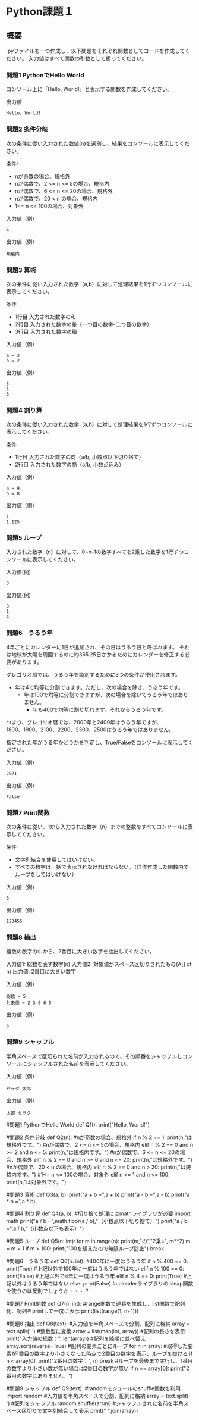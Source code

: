 # Python課題１

## 概要

.pyファイルを一つ作成し、以下問題をそれぞれ関数としてコードを作成してください。
入力値はすべて関数の引数として扱ってください。


### 問題1 PythonでHello World

コンソール上に「Hello, World!」と表示する関数を作成してください。

出力値
```
Hello, World!
```

### 問題2 条件分岐

次の条件に従い入力された数値(n)を選別し、結果をコンソールに表示してください。

条件:
- nが奇数の場合、規格外
- nが偶数で、2 <= n <= 5の場合、規格内
- nが偶数で、6 <= n <= 20の場合、規格外
- nが偶数で、20 < n の場合、規格内
- 1<= n <= 100の場合、対象外

入力値（例）
```
4
```
出力値（例）
```
規格内
```

### 問題3 算術
次の条件に従い入力された数字（a,b）に対して処理結果を1行ずつコンソールに表示してください。

条件
- 1行目 入力された数字の和
- 2行目 入力された数字の差（一つ目の数字-二つ目の数字）
- 3行目 入力された数字の積

入力値（例）
```
a = 3
b = 2
```
出力値（例）
```
5
1
6
```

### 問題4 割り算

次の条件に従い入力された数字（a,b）に対して処理結果を1行ずつコンソールに表示してください。

条件
- 1行目 入力された数字の商（a/b, 小数点以下切り捨て）
- 2行目 入力された数字の商（a/b, 小数点込み）

入力値（例）
```
a = 9
b = 8
```
出力値（例）
```
1
1.125
```
### 問題5 ループ

入力された数字（n）に対して、0~n-1の数字すべてを2乗した数字を1行ずつコンソールに表示してください。

入力値(例)
```
3
```
出力値(例)
```
0
1
4
```

### 問題6　うるう年

4年ごとにカレンダーに1日が追加され、その日はうるう日と呼ばれます。 
それは地球が太陽を周回するのに約365.25日かかるためにカレンダーを修正する必要があります。 

グレゴリオ暦では、うるう年を識別するために3つの条件が使用されます。

- 年は4で均等に分割できます。ただし、次の場合を除き、うるう年です。
    - 年は100で均等に分割できますが、次の場合を除いてうるう年ではありません。
        - 年も400で均等に割り切れます。それからうるう年です。

つまり、グレゴリオ暦では、2000年と2400年はうるう年ですが、\
1800、1900、2100、2200、2300、2500はうるう年ではありません。

指定された年がうる年かどうかを判定し、True/Falseをコンソールに表示してください。

入力値（例）
```
2021
```
出力値（例）
```
False
```

### 問題7 Print関数

次の条件に従い、1から入力された数字（n）までの整数をすべてコンソールに表示してください。

条件
- 文字列結合を使用してはいけない。
- すべての数字は一括で表示されなければならない。（自作作成した関数内でループをしてはいけない）

入力値（例）
```
6
```
出力値（例）
```
123456
```

### 問題8 抽出

複数の数字の中から、2番目に大きい数字を抽出してください。

入力値1: 総数を表す数字(n)
入力値2: 対象値がスペース区切りされたもの(A[] of n)
出力値: 2番目に大きい数字

入力値（例）
```
総数 = 5
対象値 = 2 3 6 6 5
```
出力値（例）　
```
5
```

### 問題9 シャッフル
半角スペースで区切られた名前が入力されるので、その順番をシャッフルしコンソールにシャッフルされた名前を表示してください。

入力値（例）
```
セラク 太郎
```

出力値（例）
```
太郎 セラク
```




#問題1 PythonでHello World
def Q1():
    print("Hello, World!")

#問題2 条件分岐
def Q2(n):
    #nが奇数の場合、規格外
    if n % 2 == 1:
        print(n,"は規格外です。")
    #nが偶数で、2 <= n <= 5の場合、規格内
    elif n % 2 == 0 and n >= 2 and n <= 5:
        print(n,"は規格内です。")
    #nが偶数で、6 <= n <= 20の場合、規格外
    elif n % 2 == 0 and n >= 6 and n <= 20:
        print(n,"は規格外です。")
    #nが偶数で、20 < n の場合、規格内
    elif n % 2 == 0 and n > 20:
        print(n,"は規格内です。")
    #1<= n <= 100の場合、対象外
    elif n >= 1 and n <= 100:
        print(n,"は対象外です。")

#問題3 算術
def Q3(a, b):
    print("a + b =",a + b)
    print("a - b =",a - b)
    print("a * b =",a * b)

#問題4 割り算
def Q4(a, b):
    #切り捨て処理にはmathライブラリが必要
    import math
    print("a / b =",math.floor(a / b),"（小数点以下切り捨て）")
    print("a / b =",a / b,"（小数点以下も表示）")

#問題5 ループ
def Q5(n: int):
    for m in range(n):
        print(m,"の","2乗=", m**2)
        m = m + 1
        if m > 100:
            print("100を超えたので無限ループ防止")
            break

#問題6　うるう年
def Q6(n: int):
    #400年に一度はうるう年
    if n % 400 == 0:
        print(True)
    #上記以外で100年に一度はうるう年ではない
    elif n % 100 == 0:
        print(False)
    #上記以外で4年に一度はうるう年
    elif n % 4 == 0:
        print(True)
    #上記以外はうるう年ではない
    else:
        print(False)
    #calenderライブラリのisleap関数を使うのは反則でしょうか・・・？

#問題7 Print関数
def Q7(n: int):
    #range関数で連番を生成し、list関数で配列化、配列をprintして一度に表示
    print(list(range(1, n+1)))

#問題8 抽出
def Q8(text):
    #入力値を半角スペースで分割、配列に格納
    array = text.split(' ')
    #整数型に変換
    array = list(map(int, array))
    #配列の長さを表示
    print("入力値の総数：", len(array))
    #配列を降順に並べ替え
    array.sort(reverse=True)
    #配列の要素ごとにループ
    for n in array:
        #取得した要素が1番目の数字より小さくなった時点で2番目の数字を表示、ループを抜ける
        if n < array[0]:
            print("2番目の数字：", n)
            break
    #ループを最後まで実行し、1番目の数字より小さい数が無い場合は2番目の数字が無い
    if n == array[0]:
        print("2番目の数字はありません。")

#問題9 シャッフル
def Q9(text):
    #randomモジュールのshuffle関数を利用
    import random
    #入力値を半角スペースで分割、配列に格納
    array = text.split(' ')
    #配列をシャッフル
    random.shuffle(array)
    #シャッフルされた名前を半角スペース区切りで文字列結合して表示
    print(" ".join(array))
